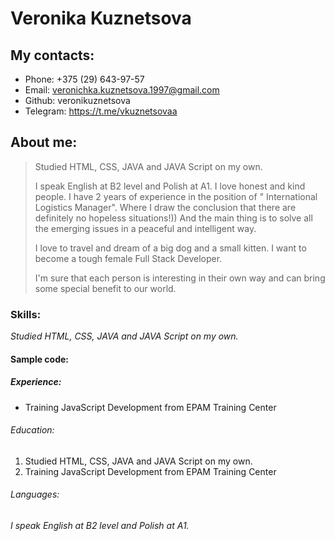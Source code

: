 # **Veronika Kuznetsova**

## My contacts:
* Phone: +375 (29) 643-97-57
* Email: veronichka.kuznetsova.1997@gmail.com
* Github: veronikuznetsova
* Telegram: https://t.me/vkuznetsovaa

## About me:
> Studied HTML, CSS, JAVA and JAVA Script on my own. 
> 
> I speak English at B2 level and Polish at A1. I love honest and kind people. I have 2 years of experience in the position of " International Logistics Manager". Where I draw the conclusion that there are definitely no hopeless situations!)) And the main thing is to solve all the emerging issues in a peaceful and intelligent way.
> 
> I love to travel and dream of a big dog and a small kitten. I want to become a tough female Full Stack Developer.
> 
> I'm sure that each person is interesting in their own way and can bring some special benefit to our world.

### Skills:
*Studied HTML, CSS, JAVA and JAVA Script on my own.* 

#### Sample code:

##### Experience:
* Training JavaScript Development from EPAM Training Center

###### Education:
1. Studied HTML, CSS, JAVA and JAVA Script on my own. 
1. Training JavaScript Development from EPAM Training Center

###### Languages:
*I speak English at B2 level and Polish at A1.*

